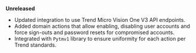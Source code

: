 **Unreleased**

- Updated integration to use Trend Micro Vision One V3 API endpoints.
- Added domain actions that allow enabling, disabling user accounts and force sign-outs and password resets for compromised accounts.
- Integrated with `Pytmv1` library to ensure uniformity for each action per Trend standards.
